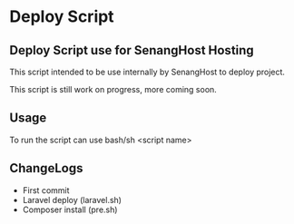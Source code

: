 # Deploy Script 

## Deploy Script use for SenangHost Hosting
This script intended to be use internally by SenangHost to deploy project.
 
This script is still work on progress, more coming soon.
 
## Usage

To run the script can use bash/sh \<script name\>


## ChangeLogs
- First commit
- Laravel deploy (laravel.sh)
- Composer install (pre.sh)